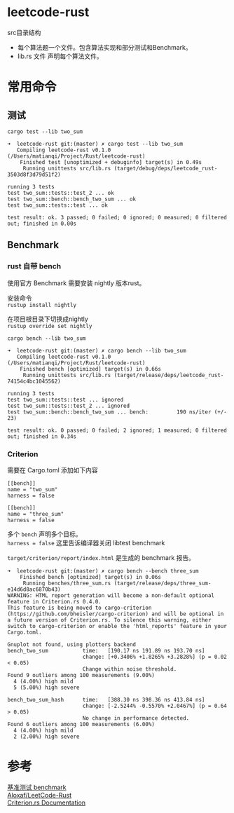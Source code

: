 # leetcode-rust

src目录结构
* 每个算法题一个文件。包含算法实现和部分测试和Benchmark。
* lib.rs 文件 声明每个算法文件。


# 常用命令

## 测试

`cargo test --lib two_sum`

```
➜  leetcode-rust git:(master) ✗ cargo test --lib two_sum
   Compiling leetcode-rust v0.1.0 (/Users/matianqi/Project/Rust/leetcode-rust)
    Finished test [unoptimized + debuginfo] target(s) in 0.49s
     Running unittests src/lib.rs (target/debug/deps/leetcode_rust-3503d8f3d79d51f2)

running 3 tests
test two_sum::tests::test_2 ... ok
test two_sum::bench::bench_two_sum ... ok
test two_sum::tests::test ... ok

test result: ok. 3 passed; 0 failed; 0 ignored; 0 measured; 0 filtered out; finished in 0.00s

```
## Benchmark

### rust 自带 bench
使用官方 Benchmark 需要安装 nightly 版本rust。

安装命令  
`rustup install nightly`

在项目根目录下切换成nightly  
`rustup override set nightly`

`cargo bench --lib two_sum`

```
➜  leetcode-rust git:(master) ✗ cargo bench --lib two_sum
   Compiling leetcode-rust v0.1.0 (/Users/matianqi/Project/Rust/leetcode-rust)
    Finished bench [optimized] target(s) in 0.66s
     Running unittests src/lib.rs (target/release/deps/leetcode_rust-74154c4bc1045562)

running 3 tests
test two_sum::tests::test ... ignored
test two_sum::tests::test_2 ... ignored
test two_sum::bench::bench_two_sum ... bench:         190 ns/iter (+/- 23)

test result: ok. 0 passed; 0 failed; 2 ignored; 1 measured; 0 filtered out; finished in 0.34s

```

### Criterion

需要在 Cargo.toml 添加如下内容  
```
[[bench]]
name = "two_sum"
harness = false

[[bench]]
name = "three_sum"
harness = false

```  
多个 `bench` 声明多个目标。  
`harness = false` 这里告诉编译器关闭 libtest benchmark  

`target/criterion/report/index.html` 是生成的 benchmark 报告。

```
➜  leetcode-rust git:(master) ✗ cargo bench --bench three_sum 
    Finished bench [optimized] target(s) in 0.06s
     Running benches/three_sum.rs (target/release/deps/three_sum-e14d6d8ac6870b43)
WARNING: HTML report generation will become a non-default optional feature in Criterion.rs 0.4.0.
This feature is being moved to cargo-criterion (https://github.com/bheisler/cargo-criterion) and will be optional in a future version of Criterion.rs. To silence this warning, either switch to cargo-criterion or enable the 'html_reports' feature in your Cargo.toml.

Gnuplot not found, using plotters backend
bench_two_sum           time:   [190.17 ns 191.89 ns 193.70 ns]                          
                        change: [+0.3406% +1.8265% +3.2828%] (p = 0.02 < 0.05)
                        Change within noise threshold.
Found 9 outliers among 100 measurements (9.00%)
  4 (4.00%) high mild
  5 (5.00%) high severe

bench_two_sum_hash      time:   [388.30 ns 398.36 ns 413.84 ns]                               
                        change: [-2.5244% -0.5570% +2.0467%] (p = 0.64 > 0.05)
                        No change in performance detected.
Found 6 outliers among 100 measurements (6.00%)
  4 (4.00%) high mild
  2 (2.00%) high severe

```

# 参考
[基准测试 benchmark](https://course.rs/test/benchmark.html)   
[Aloxaf/LeetCode-Rust](https://github.com/Aloxaf/LeetCode-Rust)   
[Criterion.rs Documentation](https://bheisler.github.io/criterion.rs/book/user_guide/migrating_from_libtest.html)